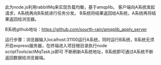 此为node.js利用rabbitMq来实现负载均衡，基于amqplib。
客户端向A系统发起请求，A系统再向B系统进行任务分发。
B系统将结果返回给A系统，A系统再将结果返回给浏览器。

B系统github地址：https://github.com/sourth-rain/amqplib_apply_server

运行步骤：浏览器输入localhost:31100运行A系统，同时运行B系统，B系统无须开启express服务器，在终端进入项目根目录执行node scriptTools/actMqTask.js即可
不断刷新A系统地址，B系统即可通过A系统不断返回数据给浏览器端。


